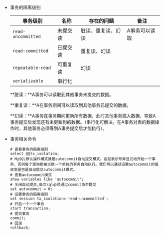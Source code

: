 - 事务的隔离级别

  | 事务级别           | 名称     | 存在的问题         | 备注          |
  | ------------------ | -------- | ------------------ | ------------- |
  | `read-uncommitted` | 未提交读 | 脏读、重复读、幻读 | A事务可以读取 |
  | `read-committed`   | 已提交读 | 重复读、幻读       |               |
  | `repeatable-read`  | 可重复读 | 幻读               |               |
  | `serializable`     | 串行化   |                    |               |

  **脏读：**A事务可以读取到其他事务未提交的数据。

  **重复读：**A在事务期间可以读取到其他事务已提交的数据。

  **幻读：**A事务在事务期间更新所有数据，此时其他事务插入数据，导致A事务提交后发现还有未更新到的数据。（串行化可解决，在A事务对表的数据操作时，其他事务必须等到A事务提交后才能执行）。

- 事务相关命令

  ```mysql
  # 查看事务的隔离级别
  select @@tx_isolation;
  # MySQL默认操作模式就是autocommit自动提交模式。这就表示除非显式地开始一个事务，否则每个查询都被当做一个单独的事务自动执行。我们可以通过设置autocommit的值改变是否是自动提交autocommit模式。
  # 查看autocommit模式
  show variables like 'autocommit';
  # 关闭自动提交,每次sql必须通过commit命令提交
  set autocommit = 0;
  # 设置事务的隔离级别
  set session tx_isolation='read-uncommitted';
  # 开启一个一个事务
  start transaction;
  # 提交事务
  commit;
  # 回滚
  rollback;
  ```

